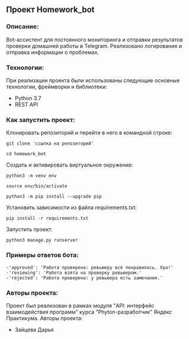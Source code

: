 ##  Проект Homework_bot

### Описание:

Bot-ассистент для постоянного мониторинга и отправки результатов проверки домашней работы в Telegram.
Реализовано логирование и отправка информации о проблемах.

### Технологии:

При реализации проекта были использованы следующие основные технологии, фреймворки и библиотеки:
- Python 3.7
- REST API

### Как запустить проект:
Клонировать репозиторий и перейти в него в командной строке:

```
git clone 'ссылка на репозиторий'
```
```
cd homework_bot
```

Cоздать и активировать виртуальное окружение:

```
python3 -m venv env
```
```
source env/bin/activate
```
```
python3 -m pip install --upgrade pip
```

Установить зависимости из файла requirements.txt:

```
pip install -r requirements.txt
```

Запустить проект:

```
python3 manage.py runserver
```

### Примеры ответов бота:
```
-'approved': 'Работа проверена: ревьюеру всё понравилось. Ура!'
-'reviewing': 'Работа взята на проверку ревьюером.'
-'rejected': 'Работа проверена: у ревьюера есть замечания.'
```

### Авторы проекта:

Проект был реализован в рамках модуля "API: интерфейс взаимодействия программ" курса "Phyton-разработчик" Яндекс Практикума. Авторы проекта:
- Зайцева Дарья
